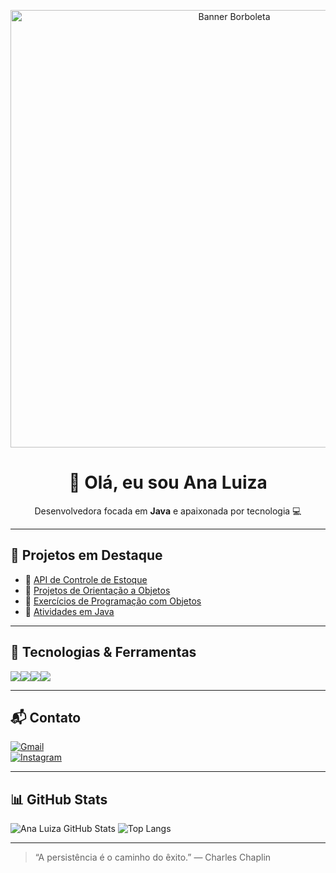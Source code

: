 <!-- Banner Borboleta -->
<p align="center">
  <img src="https://raw.githubusercontent.com/analindamara/analindamara/main/borboleta.jpg" alt="Banner Borboleta" width="700">
</p>

<h1 align="center">👋 Olá, eu sou Ana Luiza</h1>
<p align="center">Desenvolvedora focada em <strong>Java</strong> e apaixonada por tecnologia 💻</p>

---

## 📂 Projetos em Destaque

- 🔹 [API de Controle de Estoque](https://github.com/analindamara/Api_ControleEstoque)  
- 🔹 [Projetos de Orientação a Objetos](https://github.com/analindamara/orientacaoAobjeto)  
- 🔹 [Exercícios de Programação com Objetos](https://github.com/analindamara/Objeto)  
- 🔹 [Atividades em Java](https://github.com/analindamara/atividadesJAVA)  

---

## 🧰 Tecnologias & Ferramentas

<div style="display: flex; flex-wrap: wrap;">
  <img src="https://img.shields.io/badge/Java-ED8B00?style=for-the-badge&logo=java&logoColor=white"/>
  <img src="https://img.shields.io/badge/GitHub-181717?style=for-the-badge&logo=github&logoColor=white"/>
  <img src="https://img.shields.io/badge/Git-F05032?style=for-the-badge&logo=git&logoColor=white"/>
  <img src="https://img.shields.io/badge/OOP-000000?style=for-the-badge&logo=abstract&logoColor=white"/>
</div>

---

## 📬 Contato

[![Gmail](https://img.shields.io/badge/Gmail-D14836?style=for-the-badge&logo=gmail&logoColor=white)](mailto:anagomes360luiza@gmail.com)  
[![Instagram](https://img.shields.io/badge/@_analuxrz-E4405F?style=for-the-badge&logo=instagram&logoColor=white)](https://www.instagram.com/_analuxrz)

---

## 📊 GitHub Stats

![Ana Luiza GitHub Stats](https://github-readme-stats.vercel.app/api?username=analindamara&show_icons=true&theme=radical)
![Top Langs](https://github-readme-stats.vercel.app/api/top-langs/?username=analindamara&layout=compact&theme=radical)

---

> “A persistência é o caminho do êxito.” — Charles Chaplin
